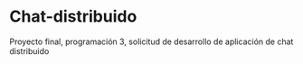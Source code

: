 # Chat-distribuido
Proyecto final, programación 3, solicitud de desarrollo de aplicación de chat distribuido
